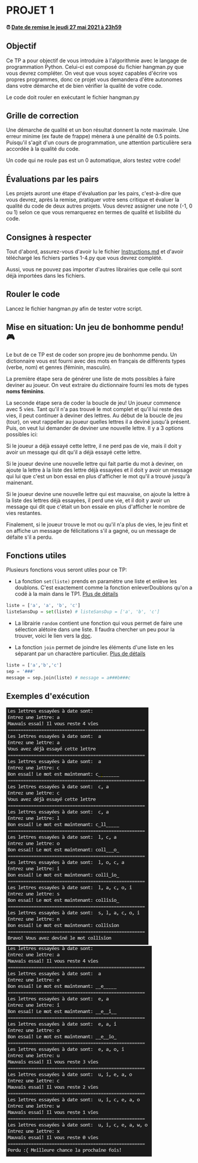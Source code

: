 # PROJET 1

#### :alarm_clock: [Date de remise le jeudi 27 mai 2021 à 23h59](https://www.timeanddate.com/countdown/generic?iso=20210527T2359&p0=165&font=cursive&csz=1)

## Objectif

Ce TP a pour objectif de vous introduire à l'algorithmie avec le langage de programmation Python. Celui-ci est composé du fichier hangman.py que vous devrez compléter. On veut que vous soyez capables d'écrire vos propres programmes, donc ce projet vous demandera d'être autonomes dans votre démarche et de bien vérifier la qualité de votre code.

Le code doit rouler en exécutant le fichier hangman.py

## Grille de correction

Une démarche de qualité et un bon résultat donnent la note maximale. Une erreur minime (ex faute de frappe) mènera à une pénalité de 0.5 points. Puisqu'il s'agit d'un cours de programmation, une attention particulière sera accordée à la qualité du code.

Un code qui ne roule pas est un 0 automatique, alors testez votre code!

## Évaluations par les pairs

Les projets auront une étape d'évaluation par les pairs, c'est-à-dire que vous devrez, après la remise, pratiquer votre sens critique et évaluer la qualité du code de deux autres projets. Vous devrez assigner une note (-1, 0 ou 1) selon ce que vous remarquerez en termes de qualité et lisibilité du code.

## Consignes à respecter

Tout d'abord, assurez-vous d'avoir lu le fichier [Instructions.md](Instructions.md) et d'avoir téléchargé les fichiers parties 1-4.py que vous devrez complété.

Aussi, vous ne pouvez pas importer d'autres librairies que celle qui sont déjà importées dans les fichiers.

## Rouler le code

Lancez le fichier hangman.py afin de tester votre script.

## Mise en situation: Un jeu de bonhomme pendu! 🎮

Le but de ce TP est de coder son propre jeu de bonhomme pendu. Un dictionnaire vous est fourni avec des mots en français de différents types (verbe, nom) et genres (féminin, masculin).

La première étape sera de générer une liste de mots possibles à faire deviner au joueur. On veut extraire du dictionnaire fourni les mots de types **noms féminins**.

La seconde étape sera de coder la boucle de jeu!
Un joueur commence avec 5 vies. Tant qu'il n'a pas trouvé le mot complet et qu'il lui reste des vies, il peut continuer à deviner des lettres.
Au début de la boucle de jeu (tour), on veut rappeller au joueur quelles lettres il a deviné jusqu'à présent.
Puis, on veut lui demander de deviner une nouvelle lettre.
Il y a 3 options possibles ici:

Si le joueur a déjà essayé cette lettre, il ne perd pas de vie, mais il doit y avoir un message qui dit qu'il a déjà essayé cette lettre.

Si le joueur devine une nouvelle lettre qui fait partie du mot à deviner, on ajoute la lettre à la liste des lettre déjà essayées et il doit y avoir un message qui lui que c'est un bon essai en plus d'afficher le mot qu'il a trouvé jusqu'à mainenant.

Si le joueur devine une nouvelle lettre qui est mauvaise, on ajoute la lettre à la liste des lettres déjà essayées, il perd une vie, et il doit y avoir un message qui dit que c'était un bon essaie en plus d'afficher le nombre de vies restantes.

Finalement, si le joueur trouve le mot ou qu'il n'a plus de vies, le jeu finit et on affiche un message de félicitations s'il a gagné, ou un message de défaite s'il a perdu.

## Fonctions utiles

Plusieurs fonctions vous seront utiles pour ce TP:

- La fonction `set(liste)` prends en paramètre une liste et enlève les doublons. C'est exactement comme la fonction enleverDoublons qu'on a codé à la main dans le TP1. [Plus de détails](https://www.programiz.com/python-programming/set)

```python
liste = ['a', 'a', 'b', 'c']
listeSansDup = set(liste) # listeSansDup = ['a', 'b', 'c']
```

- La librairie `random` contient une fonction qui vous permet de faire une sélection  alétoire dans une liste. Il faudra chercher un peu pour la trouver, voici le lien vers la [doc](https://docs.python.org/3/library/random.html).

- La fonction `join` permet de joindre les éléments d'une liste en les séparant par un charactère particulier. [Plus de détails](https://www.w3schools.com/python/ref_string_join.asp)

```python
liste = ['a','b','c']
sep = '###'
message = sep.join(liste) # message = a###b###c
```

## Exemples d'exécution

![reussi](ex_reussi.png)
![echec](ex_echec.png)